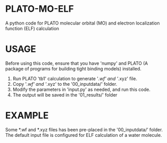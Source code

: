 # PLATO-MO-ELF
A python code for PLATO molecular orbital (MO) and electron localization function (ELF) calculation
# USAGE
Before using this code, ensure that you have 'numpy' and PLATO (A package of programs for building tight binding models) installed. 
 1. Run PLATO 'tb1' calculation to generate '*.wf' and '*.xyz' file.
 2. Copy '*.wf' and '*.xyz' to the '00_inputdata/' folder.
 3. Modify the parameters in 'input.py' as needed, and run this code.
 4. The output will be saved in the '01_results/' folder
# EXAMPLE
Some *.wf and *.xyz files has been pre-placed in the '00_inputdata/' folder. The default input file is configured for ELF calculation of a water molecule.
